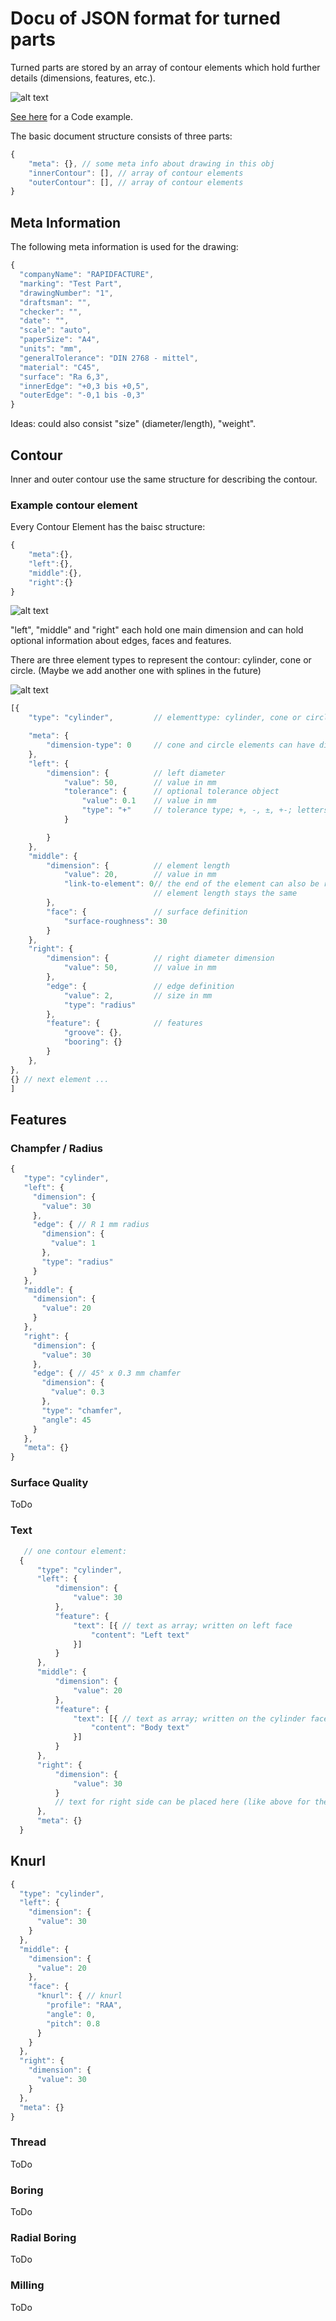 # Docu of JSON format for turned parts



Turned parts are stored by an array of contour elements which hold further details (dimensions, features, etc.).


![alt text](img/samplePart.png "Example Part from RAPIDFACTURE CAD")


[See here](example.json) for a Code example.

The basic document structure consists of three parts:

```javascript
{
    "meta": {}, // some meta info about drawing in this obj
    "innerContour": [], // array of contour elements
    "outerContour": [], // array of contour elements
}
```

## Meta Information



The following meta information is used for the drawing:


```javascript
{
  "companyName": "RAPIDFACTURE",
  "marking": "Test Part",
  "drawingNumber": "1",
  "draftsman": "",
  "checker": "",
  "date": "",
  "scale": "auto",
  "paperSize": "A4",
  "units": "mm",
  "generalTolerance": "DIN 2768 - mittel",
  "material": "C45",
  "surface": "Ra 6,3",
  "innerEdge": "+0,3 bis +0,5",
  "outerEdge": "-0,1 bis -0,3"
}
```

Ideas: could also consist "size" (diameter/length), "weight".

## Contour


Inner and outer contour use the same structure for describing the contour.

### Example contour element

Every Contour Element has the baisc structure:

```javascript
{
    "meta":{},
    "left":{},
    "middle":{},
    "right":{}
}
```

![alt text](img/contourElemSections.png "Sections of the contour element")

"left", "middle" and "right" each hold one main dimension and can hold optional information about edges, faces and features.

There are three element types to represent the contour: cylinder, cone or circle. (Maybe we add another one with splines in the future)

![alt text](img/elementTypes.png "Sections of the contour element")



```javascript
[{
    "type": "cylinder",         // elementtype: cylinder, cone or circle

    "meta": {
        "dimension-type": 0     // cone and circle elements can have different definitions of their dimensions
    },
    "left": {
        "dimension": {          // left diameter
            "value": 50,        // value in mm
            "tolerance": {      // optional tolerance object
                "value": 0.1    // value in mm
                "type": "+"     // tolerance type; +, -, ±, +-; letters like "H, G, h, g" for fittings
            }

        }
    },
    "middle": {
        "dimension": {          // element length
            "value": 20,        // value in mm
            "link-to-element": 0// the end of the element can also be referenced to another element;
                                // element length stays the same
        },
        "face": {               // surface definition
            "surface-roughness": 30
        }
    },
    "right": {
        "dimension": {          // right diameter dimension
            "value": 50,        // value in mm
        },
        "edge": {               // edge definition
            "value": 2,         // size in mm
            "type": "radius"
        },
        "feature": {            // features
            "groove": {},
            "booring": {}
        }
    },
},
{} // next element ...
]
```

## Features

### Champfer / Radius

```js
{
   "type": "cylinder",
   "left": {
     "dimension": {
       "value": 30
     },
     "edge": { // R 1 mm radius  
       "dimension": {
         "value": 1
       },
       "type": "radius"
     }
   },
   "middle": {
     "dimension": {
       "value": 20
     }
   },
   "right": {
     "dimension": {
       "value": 30
     },
     "edge": { // 45° x 0.3 mm chamfer
       "dimension": {
         "value": 0.3
       },
       "type": "chamfer",
       "angle": 45
     }
   },
   "meta": {}
}
```



### Surface Quality
ToDo


### Text

```js
   // one contour element:
  {
      "type": "cylinder",
      "left": {
          "dimension": {
              "value": 30
          },
          "feature": {
              "text": [{ // text as array; written on left face
                  "content": "Left text"
              }]
          }
      },
      "middle": {
          "dimension": {
              "value": 20
          },
          "feature": {
              "text": [{ // text as array; written on the cylinder face
                  "content": "Body text"
              }]
          }
      },
      "right": {
          "dimension": {
              "value": 30
          }
          // text for right side can be placed here (like above for the left side)
      },
      "meta": {}
  }

```

## Knurl
```js
{
  "type": "cylinder",
  "left": {
    "dimension": {
      "value": 30
    }
  },
  "middle": {
    "dimension": {
      "value": 20
    },
    "face": {
      "knurl": { // knurl
        "profile": "RAA",
        "angle": 0,
        "pitch": 0.8
      }
    }
  },
  "right": {
    "dimension": {
      "value": 30
    }
  },
  "meta": {}
}
```

### Thread
ToDo

### Boring
ToDo

### Radial Boring
ToDo

### Milling
ToDo
